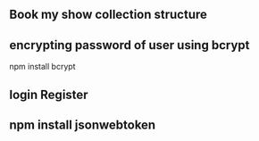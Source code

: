 ## Book my show collection structure

## encrypting password of user using bcrypt

npm install bcrypt

## login Register

## npm install jsonwebtoken

